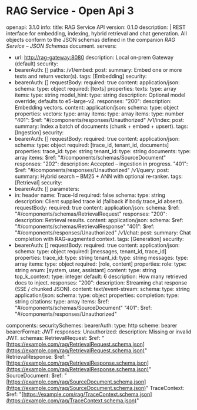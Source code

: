 # RAG Service - Open Api 3

openapi: 3.1.0
info:
title: RAG Service API
version: 0.1.0
description: |
REST interface for embedding, indexing, hybrid retrieval and chat generation.
All objects conform to the JSON schemas defined in the companion *RAG Service – JSON Schemas* document.
servers:

- url: [http://rag-gateway:8080](http://rag-gateway:8080/)
description: Local on‑prem Gateway (default)
security:
- bearerAuth: []
paths:
/v1/embed:
post:
summary: Embed one or more texts and return vector(s).
tags: [Embedding]
security:
- bearerAuth: []
requestBody:
required: true
content:
application/json:
schema:
type: object
required: [texts]
properties:
texts:
type: array
items:
type: string
model_hint:
type: string
description: Optional model override; defaults to e5-large-v2.
responses:
"200":
description: Embedding vectors.
content:
application/json:
schema:
type: object
properties:
vectors:
type: array
items:
type: array
items:
type: number
"401":
$ref: "#/components/responses/Unauthorized"
/v1/index:
post:
summary: Index a batch of documents (chunk + embed + upsert).
tags: [Ingestion]
security:
- bearerAuth: []
requestBody:
required: true
content:
application/json:
schema:
type: object
required: [trace_id, tenant_id, documents]
properties:
trace_id:
type: string
tenant_id:
type: string
documents:
type: array
items:
$ref: "#/components/schemas/SourceDocument"
responses:
"202":
description: Accepted – ingestion in progress.
"401":
$ref: "#/components/responses/Unauthorized"
/v1/query:
post:
summary: Hybrid search – BM25 + ANN with optional re‑ranker.
tags: [Retrieval]
security:
- bearerAuth: []
parameters:
- in: header
name: Trace-Id
required: false
schema:
type: string
description: Client supplied trace id (fallback if body.trace_id absent).
requestBody:
required: true
content:
application/json:
schema:
$ref: "#/components/schemas/RetrievalRequest"
responses:
"200":
description: Retrieval results.
content:
application/json:
schema:
$ref: "#/components/schemas/RetrievalResponse"
"401":
$ref: "#/components/responses/Unauthorized"
/v1/chat:
post:
summary: Chat completion with RAG‑augmented context.
tags: [Generation]
security:
- bearerAuth: []
requestBody:
required: true
content:
application/json:
schema:
type: object
required: [messages, tenant_id, trace_id]
properties:
trace_id:
type: string
tenant_id:
type: string
messages:
type: array
items:
type: object
required: [role, content]
properties:
role:
type: string
enum: [system, user, assistant]
content:
type: string
top_k_context:
type: integer
default: 6
description: How many retrieved docs to inject.
responses:
"200":
description: Streaming chat response (SSE / chunked JSON).
content:
text/event-stream:
schema:
type: string
application/json:
schema:
type: object
properties:
completion:
type: string
citations:
type: array
items:
$ref: "#/components/schemas/SourceDocument"
"401":
$ref: "#/components/responses/Unauthorized"

components:
securitySchemes:
bearerAuth:
type: http
scheme: bearer
bearerFormat: JWT
responses:
Unauthorized:
description: Missing or invalid JWT.
schemas:
RetrievalRequest:
$ref: "[https://example.com/rag/RetrievalRequest.schema.json](https://example.com/rag/RetrievalRequest.schema.json)"
RetrievalResponse:
$ref: "[https://example.com/rag/RetrievalResponse.schema.json](https://example.com/rag/RetrievalResponse.schema.json)"
SourceDocument:
$ref: "[https://example.com/rag/SourceDocument.schema.json](https://example.com/rag/SourceDocument.schema.json)"
TraceContext:
$ref: "[https://example.com/rag/TraceContext.schema.json](https://example.com/rag/TraceContext.schema.json)"
